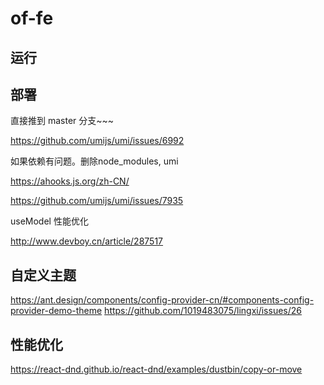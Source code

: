 # of-fe

## 运行

## 部署

直接推到 master 分支~~~

https://github.com/umijs/umi/issues/6992

如果依赖有问题。删除node_modules, umi

https://ahooks.js.org/zh-CN/

https://github.com/umijs/umi/issues/7935

useModel 性能优化

http://www.devboy.cn/article/287517

## 自定义主题

https://ant.design/components/config-provider-cn/#components-config-provider-demo-theme
https://github.com/1019483075/lingxi/issues/26

## 性能优化

https://react-dnd.github.io/react-dnd/examples/dustbin/copy-or-move



